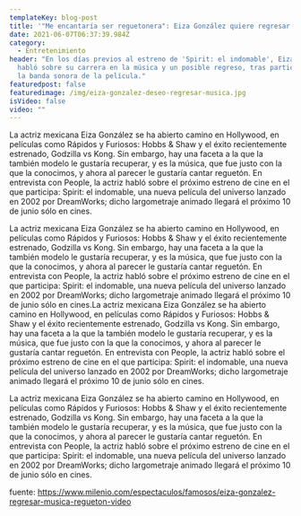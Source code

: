 ```yaml
---
templateKey: blog-post
title: '"Me encantaría ser reguetonera": Eiza González quiere regresar a la música'
date: 2021-06-07T06:37:39.984Z
category:
  - Entretenimiento
header: "En los días previos al estreno de 'Spirit: el indomable', Eiza González
  habló sobre su carrera en la música y un posible regreso, tras participar en
  la banda sonora de la película."
featuredpost: false
featuredimage: /img/eiza-gonzalez-deseo-regresar-musica.jpg
isVideo: false
video: ""
---
```

La actriz mexicana Eiza González se ha abierto camino en Hollywood, en películas como Rápidos y Furiosos: Hobbs & Shaw y el éxito recientemente estrenado, Godzilla vs Kong. Sin embargo, hay una faceta a la que la también modelo le gustaría recuperar, y es la música, que fue justo con la que la conocimos, y ahora al parecer le gustaría cantar reguetón. En entrevista con People, la actriz habló sobre el próximo estreno de cine en el que participa: Spirit: el indomable, una nueva película del universo lanzado en 2002 por DreamWorks; dicho largometraje animado llegará el próximo 10 de junio sólo en cines. 

La actriz mexicana Eiza González se ha abierto camino en Hollywood, en películas como Rápidos y Furiosos: Hobbs & Shaw y el éxito recientemente estrenado, Godzilla vs Kong. Sin embargo, hay una faceta a la que la también modelo le gustaría recuperar, y es la música, que fue justo con la que la conocimos, y ahora al parecer le gustaría cantar reguetón. En entrevista con People, la actriz habló sobre el próximo estreno de cine en el que participa: Spirit: el indomable, una nueva película del universo lanzado en 2002 por DreamWorks; dicho largometraje animado llegará el próximo 10 de junio sólo en cines.La actriz mexicana Eiza González se ha abierto camino en Hollywood, en películas como Rápidos y Furiosos: Hobbs & Shaw y el éxito recientemente estrenado, Godzilla vs Kong. Sin embargo, hay una faceta a la que la también modelo le gustaría recuperar, y es la música, que fue justo con la que la conocimos, y ahora al parecer le gustaría cantar reguetón. En entrevista con People, la actriz habló sobre el próximo estreno de cine en el que participa: Spirit: el indomable, una nueva película del universo lanzado en 2002 por DreamWorks; dicho largometraje animado llegará el próximo 10 de junio sólo en cines.

La actriz mexicana Eiza González se ha abierto camino en Hollywood, en películas como Rápidos y Furiosos: Hobbs & Shaw y el éxito recientemente estrenado, Godzilla vs Kong. Sin embargo, hay una faceta a la que la también modelo le gustaría recuperar, y es la música, que fue justo con la que la conocimos, y ahora al parecer le gustaría cantar reguetón. En entrevista con People, la actriz habló sobre el próximo estreno de cine en el que participa: Spirit: el indomable, una nueva película del universo lanzado en 2002 por DreamWorks; dicho largometraje animado llegará el próximo 10 de junio sólo en cines.

fuente: https://www.milenio.com/espectaculos/famosos/eiza-gonzalez-regresar-musica-regueton-video